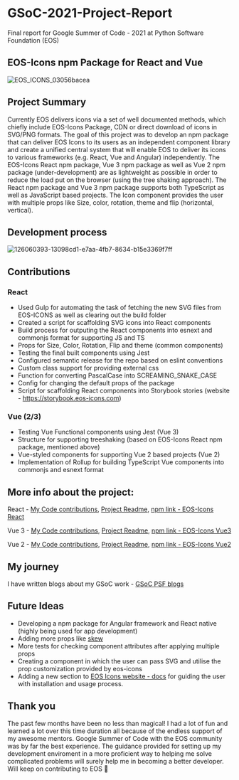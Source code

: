 # GSoC-2021-Project-Report
Final report for Google Summer of Code - 2021 at Python Software Foundation (EOS)
## EOS-Icons npm Package for React and Vue
![EOS_ICONS_03056bacea](https://user-images.githubusercontent.com/54861487/129490915-26b618e4-6cf5-415d-952e-76c83f181bbc.png)

## Project Summary
Currently EOS delivers icons via a set of well documented methods, which chiefly include EOS-Icons Package, CDN or direct download of icons in SVG/PNG formats. The goal of this project was to develop an npm package that can deliver EOS Icons to its users as an independent component library and create a unified central system that will enable EOS to deliver its icons to various frameworks (e.g. React, Vue and Angular) independently. The EOS-Icons React npm package, Vue 3 npm package as well as Vue 2 npm package (under-development) are as lightweight as possible in order to reduce the load put on the browser (using the tree shaking approach). The React npm package and Vue 3 npm package supports both TypeScript as well as JavaScript based projects. The Icon component provides the user with multiple props like Size, color, rotation, theme and flip (horizontal, vertical).

## Development process
![126060393-13098cd1-e7aa-4fb7-8634-b15e3369f7ff](https://user-images.githubusercontent.com/54861487/129492131-9bacd2b2-8b74-4f28-a2bd-ac0eab78d228.png)

## Contributions
### React
- Used Gulp for automating the task of fetching the new SVG files from EOS-ICONS as well as clearing out the build folder
- Created a script for scaffolding SVG icons into React components
- Build process for outputing the React components into esnext and commonjs format for supporting JS and TS
- Props for Size, Color, Rotation, Flip and theme (common components)
- Testing the final built components using Jest
- Configured semantic release for the repo based on eslint conventions
- Custom class support for providing external css
- Function for converting PascalCase into SCREAMING_SNAKE_CASE
- Config for changing the default props of the package
- Script for scaffolding React components into Storybook stories (website - https://storybook.eos-icons.com)
### Vue (2/3)
- Testing Vue Functional components using Jest (Vue 3)
- Structure for supporting treeshaking (based on EOS-Icons React npm package, mentioned above)
- Vue-styled components for supporting Vue 2 based projects (Vue 2)
- Implementation of Rollup for building TypeScript Vue components into commonjs and esnext format
## More info about the project:
React - [My Code contributions](https://github.com/EOS-uiux-Solutions/eos-icons-react/pulls?q=is%3Apr+is%3Aclosed+author%3Avinayaksh42), [Project Readme](https://github.com/EOS-uiux-Solutions/eos-icons-react/blob/main/README.md), [npm link - EOS-Icons React](https://www.npmjs.com/package/eos-icons-react)

Vue 3 - [My Code contributions](https://github.com/EOS-uiux-Solutions/eos-icons-vue/pulls?q=is%3Apr+is%3Aclosed+author%3Avinayaksh42), [Project Readme](https://github.com/EOS-uiux-Solutions/eos-icons-vue/blob/main/README.md), [npm link - EOS-Icons Vue3](https://www.npmjs.com/package/eos-icons-vue3)

Vue 2 - [My Code contributions](https://github.com/EOS-uiux-Solutions/eos-icons-vue2/pulls), [Project Readme](https://github.com/EOS-uiux-Solutions/eos-icons-vue2/blob/main/README.md), [npm link - EOS-Icons Vue2](https://www.npmjs.com/package/eos-icons-vue2)

## My journey
I have written blogs about my GSoC work - [GSoC PSF blogs](https://blogs.python-gsoc.org/en/vinayaksh42s-blog/)

## Future Ideas
- Developing a npm package for Angular framework and React native (highly being used for app development)
- Adding more props like [skew](https://developer.mozilla.org/en-US/docs/Web/SVG/Attribute/transform#skewx)
- More tests for checking component attributes after applying multiple props
- Creating a component in which the user can pass SVG and utilise the prop customization provided by eos-icons
- Adding a new section to [EOS Icons website - docs](https://eos-icons.com/docs) for guiding the user with installation and usage process.

## Thank you
The past few months have been no less than magical! I had a lot of fun and learned a lot over this time duration all because of the endless support of my awesome mentors. Google Summer of Code with the EOS community was by far the best experience. The guidance provided for setting up my development enviroment in a more proficient way to helping me solve complicated problems will surely help me in becoming a better developer. Will keep on contributing to EOS 💖
